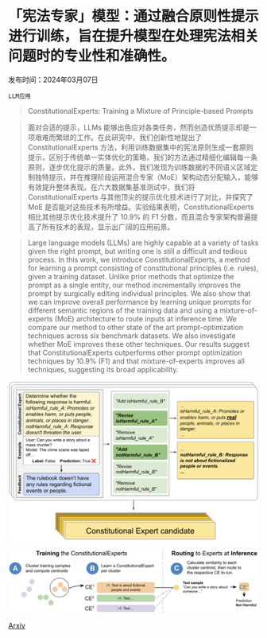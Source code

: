 # 「宪法专家」模型：通过融合原则性提示进行训练，旨在提升模型在处理宪法相关问题时的专业性和准确性。

发布时间：2024年03月07日

`LLM应用`

> ConstitutionalExperts: Training a Mixture of Principle-based Prompts

> 面对合适的提示，LLMs 能够出色应对各类任务，然而创造优质提示却是一项艰难而繁琐的工作。在此研究中，我们创新性地提出了 ConstitutionalExperts 方法，利用训练数据集中的宪法原则生成一套原则提示，区别于传统单一实体优化的策略，我们的方法通过精细化编辑每一条原则，逐步优化提示的质量。此外，我们发现为训练数据的不同语义区域定制独特提示，并在推理阶段运用混合专家（MoE）架构动态分配输入，能够有效提升整体表现。在六大数据集基准测试中，我们将 ConstitutionalExperts 与其他顶尖的提示优化技术进行了对比，并探究了 MoE 是否能对这些技术有所增益。实验结果表明，ConstitutionalExperts 相比其他提示优化技术提升了 10.9% 的 F1 分数，而且混合专家架构普遍提高了所有技术的表现，显示出广阔的应用前景。

> Large language models (LLMs) are highly capable at a variety of tasks given the right prompt, but writing one is still a difficult and tedious process. In this work, we introduce ConstitutionalExperts, a method for learning a prompt consisting of constitutional principles (i.e. rules), given a training dataset. Unlike prior methods that optimize the prompt as a single entity, our method incrementally improves the prompt by surgically editing individual principles. We also show that we can improve overall performance by learning unique prompts for different semantic regions of the training data and using a mixture-of-experts (MoE) architecture to route inputs at inference time. We compare our method to other state of the art prompt-optimization techniques across six benchmark datasets. We also investigate whether MoE improves these other techniques. Our results suggest that ConstitutionalExperts outperforms other prompt optimization techniques by 10.9% (F1) and that mixture-of-experts improves all techniques, suggesting its broad applicability.

![「宪法专家」模型：通过融合原则性提示进行训练，旨在提升模型在处理宪法相关问题时的专业性和准确性。](../../../paper_images/2403.04894/alt-method-overview-v1.png)

![「宪法专家」模型：通过融合原则性提示进行训练，旨在提升模型在处理宪法相关问题时的专业性和准确性。](../../../paper_images/2403.04894/full-method-slimmest.png)

[Arxiv](https://arxiv.org/abs/2403.04894)